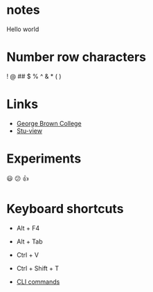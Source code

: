 # notes
Hello world

# Number row characters
!
@
\#\#
$
%
^
&
*
(
)

# Links
- [George Brown College](https://www.georgebrown.ca/)
- [Stu-view](https://stuview.georgebrown.ca/)

# Experiments
:smiley:
:confused:
:+1:

# Keyboard shortcuts
- Alt + F4
- Alt + Tab
- Ctrl + V
- Ctrl + Shift + T


- [CLI commands](docs/cli.md)
  
